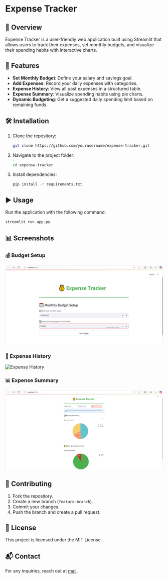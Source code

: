 # Expense Tracker

## 📌 Overview
Expense Tracker is a user-friendly web application built using Streamlit that allows users to track their expenses, set monthly budgets, and visualize their spending habits with interactive charts.

## 🚀 Features
- **Set Monthly Budget**: Define your salary and savings goal.
- **Add Expenses**: Record your daily expenses with categories.
- **Expense History**: View all past expenses in a structured table.
- **Expense Summary**: Visualize spending habits using pie charts.
- **Dynamic Budgeting**: Get a suggested daily spending limit based on remaining funds.

## 🛠️ Installation
1. Clone the repository:
   ```sh
   git clone https://github.com/yourusername/expense-tracker.git
   ```
2. Navigate to the project folder:
   ```sh
   cd expense-tracker
   ```
3. Install dependencies:
   ```sh
   pip install -r requirements.txt
   ```

## ▶️ Usage
Run the application with the following command:
```sh
streamlit run app.py
```

## 📊 Screenshots
### 💰 Budget Setup
![Budget Setup](budget_setup.png)

### 📜 Expense History
![Expense History](expense_history.png)

### 📊 Expense Summary
![Expense Summary](expense_summary.png)

## 🤝 Contributing
1. Fork the repository.
2. Create a new branch (`feature-branch`).
3. Commit your changes.
4. Push the branch and create a pull request.

## 📄 License
This project is licensed under the MIT License.

## 📬 Contact
For any inquiries, reach out at [mail](mailto:manikantaharilakshmishanmukhik.com).


